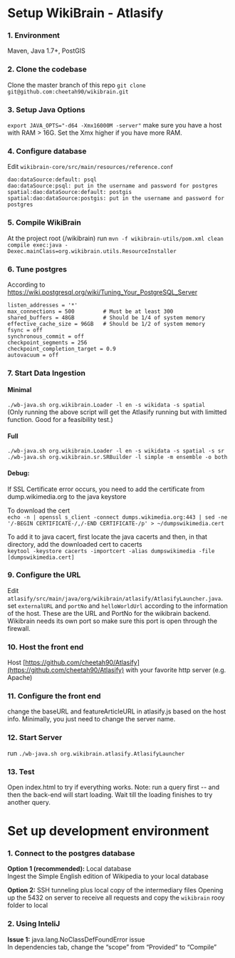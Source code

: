 # Setup WikiBrain - Atlasify
### 1. Environment
Maven, Java 1.7+, PostGIS

### 2. Clone the codebase
Clone the master branch of this repo
`git clone git@github.com:cheetah90/wikibrain.git`

### 3. Setup Java Options
`export JAVA_OPTS="-d64 -Xmx16000M -server"` make sure you have a host with RAM > 16G. Set the Xmx higher if you have more RAM.

### 4. Configure database
Edit `wikibrain-core/src/main/resources/reference.conf`
```
dao:dataSource:default: psql
dao:dataSource:psql: put in the username and password for postgres
spatial:dao:dataSource:default: postgis
spatial:dao:dataSource:postgis: put in the username and password for postgres
```
### 5. Compile WikiBrain
At the project root (/wikibrain) run `mvn -f wikibrain-utils/pom.xml clean compile exec:java -Dexec.mainClass=org.wikibrain.utils.ResourceInstaller`

### 6. Tune postgres
According to https://wiki.postgresql.org/wiki/Tuning_Your_PostgreSQL_Server
```
listen_addresses = '*'
max_connections = 500         # Must be at least 300
shared_buffers = 48GB         # Should be 1/4 of system memory
effective_cache_size = 96GB   # Should be 1/2 of system memory
fsync = off                 
synchronous_commit = off    
checkpoint_segments = 256
checkpoint_completion_target = 0.9
autovacuum = off
```
### 7. Start Data Ingestion
#### Minimal
`./wb-java.sh org.wikibrain.Loader -l en -s wikidata -s spatial`  
(Only running the above script will get the Atlasify running but with limitted function. Good for a feasibility test.)  
#### Full
`./wb-java.sh org.wikibrain.Loader -l en -s wikidata -s spatial -s sr`  
`./wb-java.sh org.wikibrain.sr.SRBuilder -l simple -m ensemble -o both`


#### Debug: 
If SSL Certificate error occurs, you need to add the certificate from dump.wikimedia.org to the java keystore  

To download the cert  
`echo -n | openssl s_client -connect dumps.wikimedia.org:443 | sed -ne '/-BEGIN CERTIFICATE-/,/-END CERTIFICATE-/p' > ~/dumpswikimedia.cert`

To add it to java cacert, first locate the java cacerts and then, in that directory, add the downloaded cert to cacerts  
`keytool -keystore cacerts -importcert -alias dumpswikimedia -file [dumpswikimedia.cert]`

### 9. Configure the URL
Edit `atlasify/src/main/java/org/wikibrain/atlasify/AtlasifyLauncher.java`. set `externalURL` and `portNo` and `helloWorldUrl` according to the information of the host. These are the URL and PortNo for the wikibrain backend. Wikibrain needs its own port so make sure this port is open through the firewall.

### 10. Host the front end
Host [https://github.com/cheetah90/Atlasify](https://github.com/cheetah90/Atlasify) with your favorite http server (e.g. Apache)

### 11. Configure the front end
change the baseURL and featureArticleURL in atlasify.js based on the host info. Minimally, you just need to change the server name.

### 12. Start Server
run `./wb-java.sh org.wikibrain.atlasify.AtlasifyLauncher`

### 13. Test
Open index.html to try if everything works. Note: run a query first -- and then the back-end will start loading. Wait till the loading finishes to try another query.

# Set up development environment
### 1. Connect to the postgres database
**Option 1 (recommended):** Local database  
Ingest the Simple English edition of Wikipedia to your local database

**Option 2:** SSH tunneling plus local copy of the intermediary files
Opening up the 5432 on server to receive all requests and copy the `wikibrain` rooy folder to local


### 2. Using InteliJ
**Issue 1:** java.lang.NoClassDefFoundError issue  
In dependencies tab, change the “scope” from “Provided” to “Compile”
